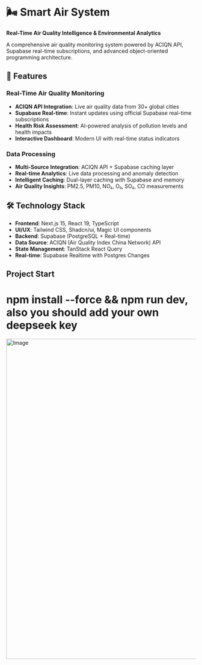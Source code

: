 # 🌬️ Smart Air System

**Real-Time Air Quality Intelligence & Environmental Analytics**

A comprehensive air quality monitoring system powered by ACIQN API, Supabase real-time subscriptions, and advanced object-oriented programming architecture.

## 🚀 Features

### Real-Time Air Quality Monitoring
- **ACIQN API Integration**: Live air quality data from 30+ global cities
- **Supabase Real-time**: Instant updates using official Supabase real-time subscriptions
- **Health Risk Assessment**: AI-powered analysis of pollution levels and health impacts
- **Interactive Dashboard**: Modern UI with real-time status indicators


### Data Processing
- **Multi-Source Integration**: ACIQN API + Supabase caching layer
- **Real-time Analytics**: Live data processing and anomaly detection
- **Intelligent Caching**: Dual-layer caching with Supabase and memory
- **Air Quality Insights**: PM2.5, PM10, NO₂, O₃, SO₂, CO measurements

## 🛠️ Technology Stack

- **Frontend**: Next.js 15, React 19, TypeScript
- **UI/UX**: Tailwind CSS, Shadcn/ui, Magic UI components
- **Backend**: Supabase (PostgreSQL + Real-time)
- **Data Source**: ACIQN (Air Quality Index China Network) API
- **State Management**: TanStack React Query
- **Real-time**: Supabase Realtime with Postgres Changes

## Project Start

# npm install --force && npm run dev, also you should add your own deepseek key

<img width="1422" height="853" alt="Image" src="https://github.com/user-attachments/assets/3f79483f-ea40-4a99-928b-1760ed39b100" />
